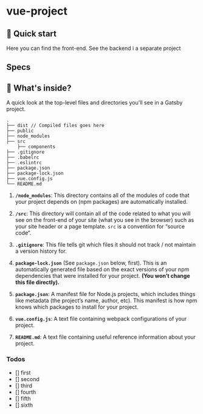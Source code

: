 # vue-project

## 🚀 Quick start

Here you can find the front-end. See the backend i a separate project

## Specs

## 🧐 What's inside?

A quick look at the top-level files and directories you'll see in a Gatsby project.

    .
    ├── dist // Compiled files goes here
    ├── public
    ├── node_modules
    ├── src
        ├── components
    ├── .gitignore
    ├── .babelrc
    ├── .eslintrc
    ├── package.json
    ├── package-lock.json
    ├── vue.config.js
    └── README.md

1.  **`/node_modules`**: This directory contains all of the modules of code that your project depends on (npm packages) are automatically installed.

2.  **`/src`**: This directory will contain all of the code related to what you will see on the front-end of your site (what you see in the browser) such as your site header or a page template. `src` is a convention for “source code”.

3.  **`.gitignore`**: This file tells git which files it should not track / not maintain a version history for.

4. **`package-lock.json`** (See `package.json` below, first). This is an automatically generated file based on the exact versions of your npm dependencies that were installed for your project. **(You won’t change this file directly).**

5. **`package.json`**: A manifest file for Node.js projects, which includes things like metadata (the project’s name, author, etc). This manifest is how npm knows which packages to install for your project.

6. **`vue.config.js`**: A text file containing webpack configurations of your project.

7. **`README.md`**: A text file containing useful reference information about your project.

### Todos
- [] first
- [] second
- [] third
- [] fourth
- [] fifth
- [] sixth

